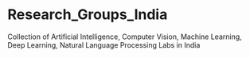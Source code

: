 # Research_Groups_India
Collection of Artificial Intelligence, Computer Vision, Machine Learning, Deep Learning, Natural Language Processing  Labs in India
